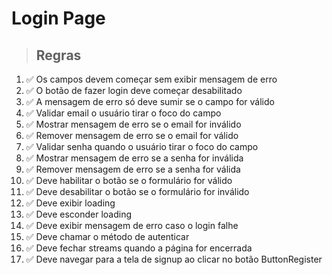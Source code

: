 # Login Page

> ## Regras
01. ✅ Os campos devem começar sem exibir mensagem de erro
02. ✅ O botão de fazer login deve começar desabilitado
03. ✅ A mensagem de erro só deve sumir se o campo for válido
04. ✅ Validar email o usuário tirar o foco do campo
05. ✅ Mostrar mensagem de erro se o email for inválido
06. ✅ Remover mensagem de erro se o email for válido
07. ✅ Validar senha quando o usuário tirar o foco do campo
08. ✅ Mostrar mensagem de erro se a senha for inválida
09. ✅ Remover mensagem de erro se a senha for válida
10. ✅ Deve habilitar o botão se o formulário for válido
11. ✅ Deve desabilitar o botão se o formulário for inválido
12. ✅ Deve exibir loading 
13. ✅ Deve esconder loading
14. ✅ Deve exibir mensagem de erro caso o login falhe
15. ✅ Deve chamar o método de autenticar
16. ✅ Deve fechar streams quando a página for encerrada
17. ✅ Deve navegar para a tela de signup ao clicar no botão ButtonRegister
